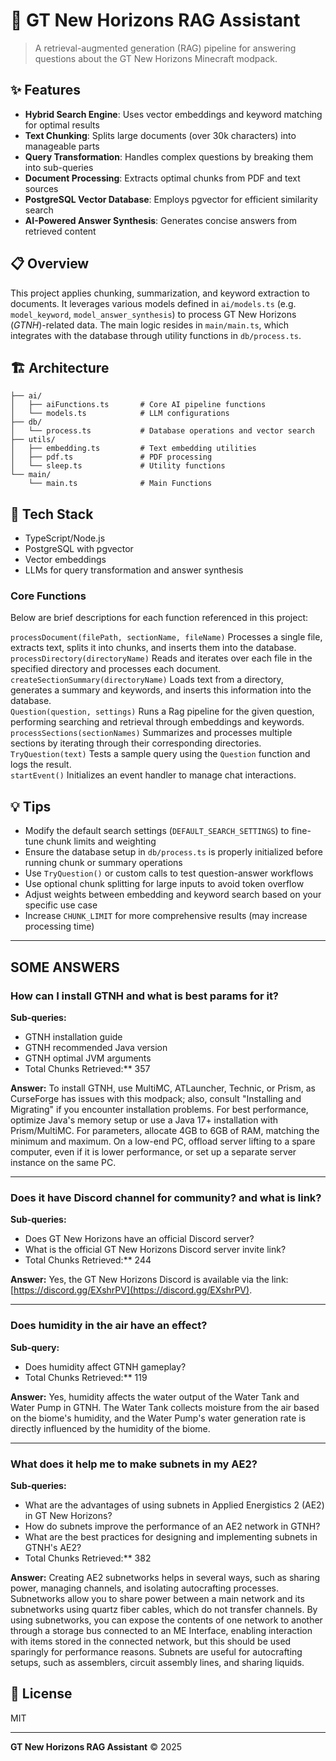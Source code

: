 # 🚀 GT New Horizons RAG Assistant

> A retrieval-augmented generation (RAG) pipeline for answering questions about the GT New Horizons Minecraft modpack.

## ✨ Features

- **Hybrid Search Engine**: Uses vector embeddings and keyword matching for optimal results
- **Text Chunking**: Splits large documents (over 30k characters) into manageable parts
- **Query Transformation**: Handles complex questions by breaking them into sub-queries
- **Document Processing**: Extracts optimal chunks from PDF and text sources
- **PostgreSQL Vector Database**: Employs pgvector for efficient similarity search
- **AI-Powered Answer Synthesis**: Generates concise answers from retrieved content

## 📋 Overview

This project applies chunking, summarization, and keyword extraction to documents. It leverages various models defined in `ai/models.ts` (e.g. `model_keyword`, `model_answer_synthesis`) to process GT New Horizons (*GTNH*)-related data. The main logic resides in `main/main.ts`, which integrates with the database through utility functions in `db/process.ts`.

## 🏗️ Architecture

```
├── ai/
│   ├── aiFunctions.ts       # Core AI pipeline functions
│   └── models.ts            # LLM configurations
├── db/
│   └── process.ts           # Database operations and vector search
├── utils/
│   ├── embedding.ts         # Text embedding utilities
│   ├── pdf.ts               # PDF processing
│   └── sleep.ts             # Utility functions
└── main/
    └── main.ts              # Main Functions
```

## 🔧 Tech Stack

- TypeScript/Node.js
- PostgreSQL with pgvector
- Vector embeddings
- LLMs for query transformation and answer synthesis


### Core Functions
Below are brief descriptions for each function referenced in this project:

`processDocument(filePath, sectionName, fileName)` Processes a single file, extracts text, splits it into chunks, and inserts them into the database.  
`processDirectory(directoryName)` Reads and iterates over each file in the specified directory and processes each document.  
`createSectionSummary(directoryName)` Loads text from a directory, generates a summary and keywords, and inserts this information into the database.  
`Question(question, settings)` Runs a Rag pipeline for the given question, performing searching and retrieval through embeddings and keywords.  
`processSections(sectionNames)` Summarizes and processes multiple sections by iterating through their corresponding directories.  
`TryQuestion(text)` Tests a sample query using the `Question` function and logs the result.  
`startEvent()` Initializes an event handler to manage chat interactions.
## 💡 Tips

- Modify the default search settings (`DEFAULT_SEARCH_SETTINGS`) to fine-tune chunk limits and weighting
- Ensure the database setup in `db/process.ts` is properly initialized before running chunk or summary operations
- Use `TryQuestion()` or custom calls to test question-answer workflows
- Use optional chunk splitting for large inputs to avoid token overflow
- Adjust weights between embedding and keyword search based on your specific use case
- Increase `CHUNK_LIMIT` for more comprehensive results (may increase processing time)

---

## SOME ANSWERS

### How can I install GTNH and what is best params for it?

**Sub-queries:**

* GTNH installation guide
* GTNH recommended Java version
* GTNH optimal JVM arguments 
* Total Chunks Retrieved:** 357

**Answer:**
To install GTNH, use MultiMC, ATLauncher, Technic, or Prism, as CurseForge has issues with this modpack; also, consult "Installing and Migrating" if you encounter installation problems. For best performance, optimize Java's memory setup or use a Java 17+ installation with Prism/MultiMC. For parameters, allocate 4GB to 6GB of RAM, matching the minimum and maximum. On a low-end PC, offload server lifting to a spare computer, even if it is lower performance, or set up a separate server instance on the same PC.

---

### Does it have Discord channel for community? and what is link?

**Sub-queries:**

* Does GT New Horizons have an official Discord server?
* What is the official GT New Horizons Discord server invite link?
* Total Chunks Retrieved:** 244

**Answer:**
Yes, the GT New Horizons Discord is available via the link: [https://discord.gg/EXshrPV](https://discord.gg/EXshrPV).

---

### Does humidity in the air have an effect?

**Sub-query:**

* Does humidity affect GTNH gameplay?
* Total Chunks Retrieved:** 119

**Answer:**
Yes, humidity affects the water output of the Water Tank and Water Pump in GTNH. The Water Tank collects moisture from the air based on the biome's humidity, and the Water Pump's water generation rate is directly influenced by the humidity of the biome.

---

### What does it help me to make subnets in my AE2?

**Sub-queries:**

* What are the advantages of using subnets in Applied Energistics 2 (AE2) in GT New Horizons?
* How do subnets improve the performance of an AE2 network in GTNH?
* What are the best practices for designing and implementing subnets in GTNH's AE2?
* Total Chunks Retrieved:** 382

**Answer:**
Creating AE2 subnetworks helps in several ways, such as sharing power, managing channels, and isolating autocrafting processes. Subnetworks allow you to share power between a main network and its subnetworks using quartz fiber cables, which do not transfer channels. By using subnetworks, you can expose the contents of one network to another through a storage bus connected to an ME Interface, enabling interaction with items stored in the connected network, but this should be used sparingly for performance reasons. Subnets are useful for autocrafting setups, such as assemblers, circuit assembly lines, and sharing liquids.






## 📝 License

MIT

---

**GT New Horizons RAG Assistant** © 2025
